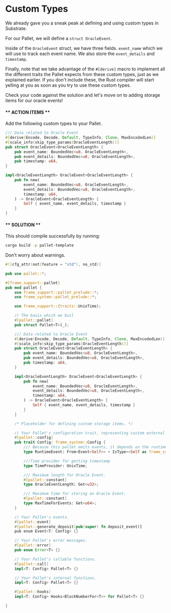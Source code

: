 # Custom Types

We already gave you a sneak peak at defining and using custom types in Substrate.

For our Pallet, we will define a `struct OracleEvent`.

Inside of the `OracleEvent` struct, we have three fields. `event_name` which we will use to track each event name. 
We also store the `event_details` and `timestamp`.

Finally, note that we take advantage of the `#[derive]` macro to implement all the different traits the Pallet expects from these custom types, just as we explained earlier. If you don't include these, the Rust compiler will start yelling at you as soon as you try to use these custom types.

Check your code against the solution and let's move on to adding storage items for our oracle events!

<!-- slide:break-40 -->

<!-- tabs:start -->

#### ** ACTION ITEMS **

Add the following custom types to your Pallet.

```rust
/// Data related to Oracle Event
#[derive(Encode, Decode, Default, TypeInfo, Clone, MaxEncodedLen)]
#[scale_info(skip_type_params(OracleEventLength))]
pub struct OracleEvent<OracleEventLength> {
	pub event_name: BoundedVec<u8, OracleEventLength>,
	pub event_details: BoundedVec<u8, OracleEventLength>,
	pub timestamp: u64,
}

impl<OracleEventLength> OracleEvent<OracleEventLength> {
	pub fn new(
		event_name: BoundedVec<u8, OracleEventLength>,
		event_details: BoundedVec<u8, OracleEventLength>,
		timestamp: u64,
	) -> OracleEvent<OracleEventLength> {
		Self { event_name, event_details, timestamp }
	}
}
```

#### ** SOLUTION **

This should compile successfully by running:

```bash
cargo build -p pallet-template
```

Don't worry about warnings.

```rust
#![cfg_attr(not(feature = "std"), no_std)]

pub use pallet::*;

#[frame_support::pallet]
pub mod pallet {
	use frame_support::pallet_prelude::*;
	use frame_system::pallet_prelude::*;

	use frame_support::{traits::UnixTime};

	// The basis which we buil
	#[pallet::pallet]
	pub struct Pallet<T>(_);

	/// Data related to Oracle Event
	#[derive(Encode, Decode, Default, TypeInfo, Clone, MaxEncodedLen)]
	#[scale_info(skip_type_params(OracleEventLength))]
	pub struct OracleEvent<OracleEventLength> {
		pub event_name: BoundedVec<u8, OracleEventLength>,
		pub event_details: BoundedVec<u8, OracleEventLength>,
		pub timestamp: u64,
	}

	impl<OracleEventLength> OracleEvent<OracleEventLength> {
		pub fn new(
			event_name: BoundedVec<u8, OracleEventLength>,
			event_details: BoundedVec<u8, OracleEventLength>,
			timestamp: u64,
		) -> OracleEvent<OracleEventLength> {
			Self { event_name, event_details, timestamp }
		}
	}

	/* Placeholder for defining custom storage items. */

	// Your Pallet's configuration trait, representing custom external types and interfaces.
	#[pallet::config]
	pub trait Config: frame_system::Config {
		/// Because this pallet emits events, it depends on the runtime's definition of an event.
		type RuntimeEvent: From<Event<Self>> + IsType<<Self as frame_system::Config>::RuntimeEvent>;

		///Time provider for getting timestamp
		type TimeProvider: UnixTime;

		/// Maximum length for Oracle Event.
		#[pallet::constant]
		type OracleEventLength: Get<u32>;

		/// Maximum time for storing an Oracle Event.
		#[pallet::constant]
		type MaxTimeForEvents: Get<u64>;
	}

	// Your Pallet's events.
	#[pallet::event]
	#[pallet::generate_deposit(pub(super) fn deposit_event)]
	pub enum Event<T: Config> {}

	// Your Pallet's error messages.
	#[pallet::error]
	pub enum Error<T> {}

	// Your Pallet's callable functions.
	#[pallet::call]
	impl<T: Config> Pallet<T> {}

	// Your Pallet's internal functions.
	impl<T: Config> Pallet<T> {}

	#[pallet::hooks]
	impl<T: Config> Hooks<BlockNumberFor<T>> for Pallet<T> {}

}
```

<!-- tabs:end -->
